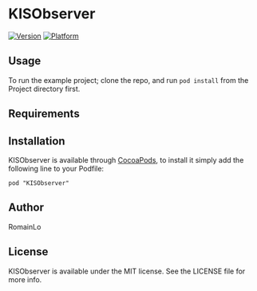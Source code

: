 # KISObserver

[![Version](http://cocoapod-badges.herokuapp.com/v/KISObserver/badge.png)](http://cocoadocs.org/docsets/KISObserver)
[![Platform](http://cocoapod-badges.herokuapp.com/p/KISObserver/badge.png)](http://cocoadocs.org/docsets/KISObserver)

## Usage

To run the example project; clone the repo, and run `pod install` from the Project directory first.

## Requirements

## Installation

KISObserver is available through [CocoaPods](http://cocoapods.org), to install
it simply add the following line to your Podfile:

    pod "KISObserver"

## Author

RomainLo

## License

KISObserver is available under the MIT license. See the LICENSE file for more info.

